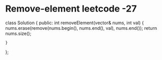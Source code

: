 # Remove-element leetcode -27

class Solution {
public:
    int removeElement(vector<int>& nums, int val) {
        nums.erase(remove(nums.begin(), nums.end(), val), nums.end());
        return nums.size();
        
    }
};


